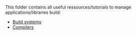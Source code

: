 This folder contains all useful ressources/tutorials to manage applications/libraries build:
- [Build systems](Build%20systems/)
- [Compilers](Compilers/)